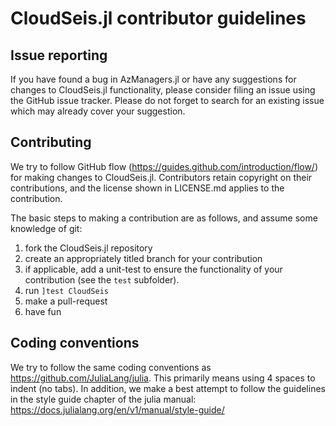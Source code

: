 # CloudSeis.jl contributor guidelines

## Issue reporting
If you have found a bug in AzManagers.jl or have any suggestions for changes to
CloudSeis.jl functionality, please consider filing an issue using the GitHub
issue tracker.  Please do not forget to search for an existing issue
which may already cover your suggestion.

## Contributing
We try to follow GitHub flow (https://guides.github.com/introduction/flow/) for
making changes to CloudSeis.jl.  Contributors retain copyright on their
contributions, and the license shown in LICENSE.md applies to the contribution.

The basic steps to making a contribution are as follows, and assume some knowledge of
git:
  1. fork the CloudSeis.jl repository
  2. create an appropriately titled branch for your contribution
  3. if applicable, add a unit-test to ensure the functionality of your contribution
  (see the `test` subfolder).
  4. run `]test CloudSeis`
  5. make a pull-request
  6. have fun

## Coding conventions
We try to follow the same coding conventions as https://github.com/JuliaLang/julia.
This primarily means using 4 spaces to indent (no tabs).  In addition, we make a
best attempt to follow the guidelines in the style guide chapter of the julia
manual: https://docs.julialang.org/en/v1/manual/style-guide/
